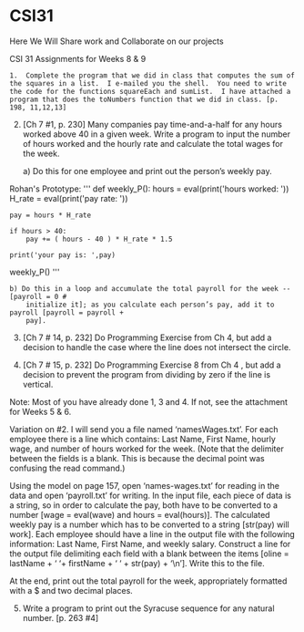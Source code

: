 CSI31
=====

Here We Will Share work and Collaborate on our projects

CSI 31			Assignments for Weeks 8 & 9


	1.  Complete the program that we did in class that computes the sum of the squares in a list.  I e-mailed you the shell.  You need to write the code for the functions squareEach and sumList.  I have attached a program that does the toNumbers function that we did in class. [p. 198, 11,12,13]

2.  [Ch 7 #1, p. 230]   Many companies pay time-and-a-half for any hours worked above 40 in a given week.  Write a program to input the number of hours worked and the hourly rate and calculate the total wages for the week. 
 
	a) Do this for one employee and print out the person’s weekly pay.  

Rohan's Prototype:
'''
def weekly_P():
    hours = eval(print('hours worked: '))
    H_rate = eval(print('pay rate: '))

    pay = hours * H_rate

    if hours > 40:
        pay += ( hours - 40 ) * H_rate * 1.5
        
    print('your pay is: ',pay)

weekly_P()
'''

	b) Do this in a loop and accumulate the total payroll for the week -- [payroll = 0 # 
	    initialize it]; as you calculate each person’s pay, add it to payroll [payroll = payroll + 
	    pay].
	
3.  [Ch 7 # 14, p. 232]  Do Programming Exercise from Ch 4, but add a decision to handle the case where the line does not intersect the circle. 

4. [Ch 7 # 15, p. 232]  Do Programming Exercise 8 from Ch 4 , but add a decision to prevent the program from dividing by zero if the line is vertical.

Note:  Most of you have already done 1, 3 and 4.  If not, see the attachment for Weeks 5 & 6.


Variation on #2.  I will send you a file named ‘namesWages.txt’.  For each employee there is a line which contains:  Last Name, First Name, hourly wage, and number of hours worked for the week. (Note that the delimiter between the fields is a blank.  This is because the decimal point was confusing the read command.)

Using the model on page 157, open ‘names-wages.txt’ for reading in the data and open ‘payroll.txt’ for writing.  In the input file, each piece of data is a string, so in order to calculate the pay, both have to be converted to a number [wage = eval(wave) and hours = eval(hours)].  The calculated weekly pay is a number which has to be converted to a string [str(pay) will work]. Each employee should have a line in the output file with the following information:   Last Name, First Name, and weekly salary. Construct a line for the output file delimiting each field with a blank between the items [oline = lastName + ‘ ‘+ firstName + ‘ ‘ + str(pay) + ‘\n’]. Write this to the file.

At the end, print out the total payroll for the week, appropriately formatted with a $ and two decimal places.

5. Write a program to print out the Syracuse sequence for any natural number. [p. 263 #4]

